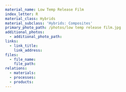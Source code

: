 ```yaml
---
material_name: Low Temp Release Film
index_letter: R
material_class: Hybrids
material_subclass: 'Hybrids: Composites'
primary_photo_path: /photos/low temp release film.jpg
additional_photos:
  - additional_photo_path:
links:
  - link_title:
    link_address:
files:
  - file_name:
    file_path:
relations:
  - materials:
  - processes:
  - products:
---
```



